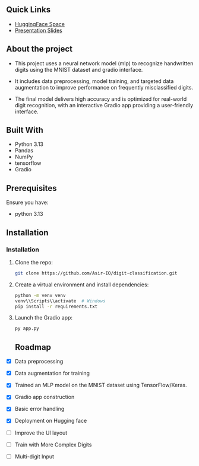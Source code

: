 ## Quick Links
- [HuggingFace Space](https://huggingface.co/spaces/Asser-IO/digit-classifier)
- [Presentation Slides](https://www.canva.com/design/DAGvV3wce6Q/lKE85t2fpSIc153Ky4FxXA/edit?utm_content=DAGvV3wce6Q&utm_campaign=designshare&utm_medium=link2&utm_source=sharebutton)

## About the project 
- This project uses a neural network model (mlp) to recognize handwritten digits using the MNIST dataset and gradio interface.

- It includes data preprocessing, model training, and targeted data augmentation to improve performance on frequently misclassified digits.

- The final model delivers high accuracy and is optimized for real-world digit recognition, with an interactive Gradio app providing a user-friendly interface.

 ## Built With
- Python 3.13  
- Pandas  
- NumPy  
- tensorflow
- Gradio

## Prerequisites 
Ensure you have:

- python 3.13 

## Installation
### Installation
1. Clone the repo:
   ```sh
   git clone https://github.com/Asir-IO/digit-classification.git
   ```
2. Create a virtual environment and install dependencies:
   ```sh
   python -m venv venv
   venv\\Scripts\\activate  # Windows
   pip install -r requirements.txt
   ```
3. Launch the Gradio app:
   ```sh
   py app.py
   ```

   ## Roadmap
- [x] Data preprocessing
- [x] Data augmentation for training
- [x] Trained an MLP model on the MNIST dataset using TensorFlow/Keras.
- [x] Gradio app construction
- [x] Basic error handling
- [x] Deployment on Hugging face
- [ ] Improve the UI layout
- [ ] Train with More Complex Digits
- [ ] Multi-digit Input
      
